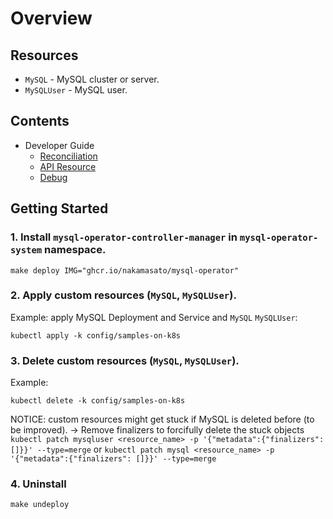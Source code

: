 # Overview
## Resources
* `MySQL` - MySQL cluster or server.
* `MySQLUser` - MySQL user.

## Contents

- Developer Guide
    - [Reconciliation](developer-guide/reconciliation.md)
    - [API Resource](developer-guide/api-resources.md)
    - [Debug](developer-guide/debug.md)

## Getting Started

### 1. Install `mysql-operator-controller-manager` in `mysql-operator-system` namespace.

```
make deploy IMG="ghcr.io/nakamasato/mysql-operator"
```

### 2. Apply custom resources (`MySQL`, `MySQLUser`).

Example: apply MySQL Deployment and Service and `MySQL` `MySQLUser`:

```
kubectl apply -k config/samples-on-k8s
```

### 3. Delete custom resources (`MySQL`, `MySQLUser`).
Example:

```
kubectl delete -k config/samples-on-k8s
```

NOTICE: custom resources might get stuck if MySQL is deleted before (to be improved). → Remove finalizers to forcifully delete the stuck objects
`kubectl patch mysqluser <resource_name> -p '{"metadata":{"finalizers": []}}' --type=merge` or `kubectl patch mysql <resource_name> -p '{"metadata":{"finalizers": []}}' --type=merge`

### 4. Uninstall

```
make undeploy
```
